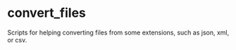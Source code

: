 # convert_files
Scripts for helping converting files from some extensions, such as json, xml, or csv.
